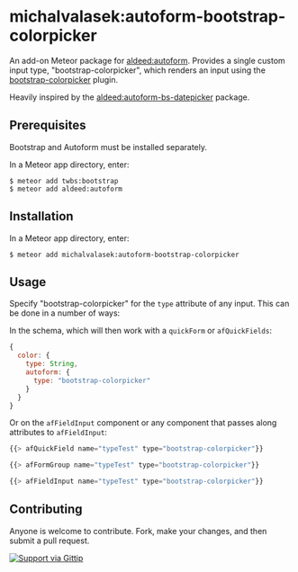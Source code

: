 michalvalasek:autoform-bootstrap-colorpicker
=========================

An add-on Meteor package for [aldeed:autoform](https://github.com/aldeed/meteor-autoform). Provides a single custom input type, "bootstrap-colorpicker", which renders an input using the [bootstrap-colorpicker](http://mjolnic.com/bootstrap-colorpicker/) plugin.

Heavily inspired by the [aldeed:autoform-bs-datepicker](https://github.com/aldeed/meteor-autoform-bs-datepicker) package.

## Prerequisites

Bootstrap and Autoform must be installed separately.

In a Meteor app directory, enter:

```
$ meteor add twbs:bootstrap
$ meteor add aldeed:autoform
```

## Installation

In a Meteor app directory, enter:

```
$ meteor add michalvalasek:autoform-bootstrap-colorpicker
```

## Usage

Specify "bootstrap-colorpicker" for the `type` attribute of any input. This can be done in a number of ways:

In the schema, which will then work with a `quickForm` or `afQuickFields`:

```js
{
  color: {
    type: String,
    autoform: {
      type: "bootstrap-colorpicker"
    }
  }
}
```

Or on the `afFieldInput` component or any component that passes along attributes to `afFieldInput`:

```js
{{> afQuickField name="typeTest" type="bootstrap-colorpicker"}}

{{> afFormGroup name="typeTest" type="bootstrap-colorpicker"}}

{{> afFieldInput name="typeTest" type="bootstrap-colorpicker"}}
```

## Contributing

Anyone is welcome to contribute. Fork, make your changes, and then submit a pull request.

[![Support via Gittip](https://rawgithub.com/twolfson/gittip-badge/0.2.0/dist/gittip.png)](https://www.gittip.com/michalvalasek/)
